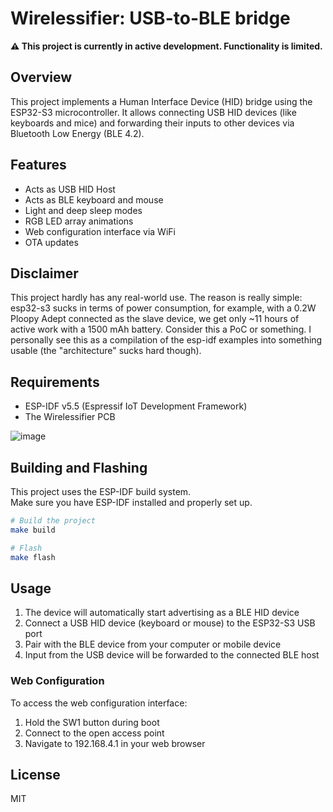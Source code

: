 # Wirelessifier: USB-to-BLE bridge

**⚠️ This project is currently in active development. Functionality is limited.**

## Overview

This project implements a Human Interface Device (HID) bridge using the ESP32-S3 microcontroller. It allows connecting USB HID devices (like keyboards and mice) and forwarding their inputs to other devices via Bluetooth Low Energy (BLE 4.2).

## Features

- Acts as USB HID Host
- Acts as BLE keyboard and mouse
- Light and deep sleep modes 
- RGB LED array animations
- Web configuration interface via WiFi
- OTA updates

## Disclaimer

This project hardly has any real-world use. The reason is really simple: esp32-s3 sucks in terms of power consumption, for example, with a 0.2W Ploopy Adept connected as the slave device, we get only ~11 hours of active work with a 1500 mAh battery. Consider this a PoC or something. I personally see this as a compilation of the esp-idf examples into something usable (the "architecture" sucks hard though).

## Requirements

- ESP-IDF v5.5 (Espressif IoT Development Framework)
- The Wirelessifier PCB

![image](https://github.com/user-attachments/assets/04ed4701-40f1-4cf3-a14b-b6491a4c47bb)


## Building and Flashing

This project uses the ESP-IDF build system. \
Make sure you have ESP-IDF installed and properly set up.

```bash
# Build the project
make build

# Flash 
make flash
```

## Usage

1. The device will automatically start advertising as a BLE HID device
2. Connect a USB HID device (keyboard or mouse) to the ESP32-S3 USB port
3. Pair with the BLE device from your computer or mobile device
4. Input from the USB device will be forwarded to the connected BLE host

### Web Configuration

To access the web configuration interface:
1. Hold the SW1 button during boot
2. Connect to the open access point
3. Navigate to 192.168.4.1 in your web browser

## License

MIT
